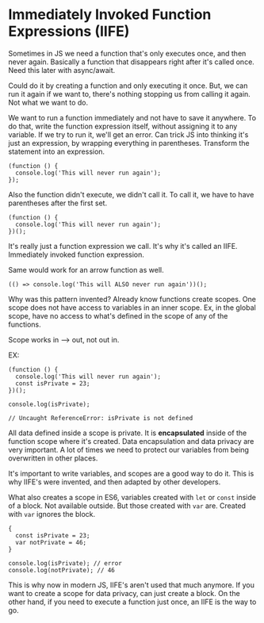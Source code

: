 # Immediately Invoked Function Expressions (IIFE)

Sometimes in JS we need a function that's only executes once, and then never again. Basically a function that disappears right after it's called once. Need this later with async/await.

Could do it by creating a function and only executing it once. But, we can run it again if we want to, there's nothing stopping us from calling it again. Not what we want to do.

We want to run a function immediately and not have to save it anywhere. To do that, write the function expression itself, without assigning it to any variable. If we try to run it, we'll get an error. Can trick JS into thinking it's just an expression, by wrapping everything in parentheses. Transform the statement into an expression.

```
(function () {
  console.log('This will never run again');
});
```

Also the function didn't execute, we didn't call it. To call it, we have to have parentheses after the first set.

```
(function () {
  console.log('This will never run again');
})();
```

It's really just a function expression we call. It's why it's called an IIFE. Immediately invoked function expression.

Same would work for an arrow function as well.

```
(() => console.log('This will ALSO never run again'))();
```

Why was this pattern invented? Already know functions create scopes. One scope does not have access to variables in an inner scope. Ex, in the global scope, have no access to what's defined in the scope of any of the functions.

Scope works in --> out, not out in.

EX:

```
(function () {
  console.log('This will never run again');
  const isPrivate = 23;
})();

console.log(isPrivate);

// Uncaught ReferenceError: isPrivate is not defined
```

All data defined inside a scope is private. It is **encapsulated** inside of the function scope where it's created. Data encapsulation and data privacy are very important. A lot of times we need to protect our variables from being overwritten in other places.

It's important to write variables, and scopes are a good way to do it. This is why IIFE's were invented, and then adapted by other developers.

What also creates a scope in ES6, variables created with `let` or `const` inside of a block. Not available outside. But those created with `var` are. Created with `var` ignores the block.

```
{
  const isPrivate = 23;
  var notPrivate = 46;
}

console.log(isPrivate); // error
console.log(notPrivate); // 46
```

This is why now in modern JS, IIFE's aren't used that much anymore. If you want to create a scope for data privacy, can just create a block. On the other hand, if you need to execute a function just once, an IIFE is the way to go.
